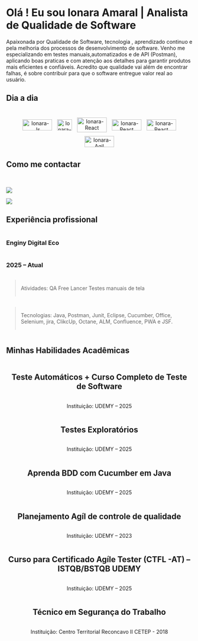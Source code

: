 # Olá ! Eu sou Ionara Amaral | Analista de Qualidade de Software
Apaixonada por Qualidade de Software, tecnologia , aprendizado continuo e pela melhoria dos processos de desenvolvimento de software. 
 Venho me especializando em testes manuais,automatizados e de API
(Postman), aplicando boas praticas e com atenção aos detalhes para garantir produtos mais eficientes e confiáveis.
Acredito que qualidade vai além de encontrar falhas, é sobre contribuir para que o software entregue valor real ao usuário.


## Dia a dia

<div align="center" style="display:block"><br>
  <img style="margin:5px;" align="center" alt="Ionara-Js" height="30" width="80" src="https://img.shields.io/badge/Eclipse-2C2255?style=for-the-badge&logo=eclipse&logoColor=white">

  <img  style="margin:5px;" align="center" alt="Ionara-Ts" height="30" width="40" src="https://img.shields.io/badge/Java-ED8B00?style=for-the-badge&logo=java&logoColor=white">

  <img style="margin:5px;" align="center" alt="Ionara-React" height="40" width="80" src="https://encrypted-tbn0.gstatic.com/images?q=tbn:ANd9GcSjtZH6pPuifyRpOBQZRtw1lylv6BTtbUredQ&usqp=CAU">

  <img style="margin:5px;" align="center" alt="Ionara-React" height="30" width="80" src="https://dev.socialidnow.com/images/1/16/Postman.png">
  
  <img style="margin:5px;" align="center" alt="Ionara-React" height="30" width="80" src="https://img2.gratispng.com/20181118/hje/kisspng-office-365-microsoft-office-2-19-microsoft-corpora-previous-logo-microsoft-office-logo-with-app-logo-5bf15a00c45c23.2793800015425438728043.jpg">

  <img style="margin:5px;" align="center" alt="Ionara-Agil" height="30" width="80" src="https://proj4.me/wp-content/uploads/2020/08/Metodologia-agil.png">
  
</div>

## Como me contactar

<div style="display: inline_block"><br>

  <a href = "mailto:ionaraqa@gmail.com"><img src="https://img.shields.io/badge/-Gmail-%23333?style=for-the-badge&logo=gmail&logoColor=white" target="_blank"></a>

  <a href="https://www.linkedin.com/in
/ionara-qa-302298390" target="_blank"><img src="https://img.shields.io/badge/-LinkedIn-%230077B5?style=for-the-badge&logo=linkedin&logoColor=white" target="_blank"></a>

</div>

## Experiência profissional

<div align="left" style="display: grid; grid-template-rows: auto auto auto; grid-template-columns: auto">

### Enginy Digital Eco 
### 2025 – Atual 

> Atividades: QA Free Lancer Testes manuais de tela  <br>

>Tecnologias: Java, Postman, Junit, Eclipse, Cucumber, Office, Selenium, jira, ClikcUp, Octane, ALM, Confluence, PWA e JSF.

</div>

## Minhas Habilidades Acadêmicas

<div align="center" style="display: grid; grid-template-rows: auto auto auto; grid-template-columns: auto">

## Teste Automáticos + Curso Completo de Teste de Software

Instituição: UDEMY – 2025

## Testes Exploratórios 

Instituição: UDEMY – 2025

## Aprenda BDD com Cucumber em Java 

Instituição: UDEMY – 2025

## Planejamento Agíl de controle de qualidade

Instituição: UDEMY – 2023

## Curso para Certificado Agíle Tester (CTFL -AT) – ISTQB/BSTQB UDEMY

Instituição: UDEMY – 2025

## Técnico em Segurança do Trabalho  

Instituição: Centro Territorial Reconcavo II 
CETEP - 2018






</div>
